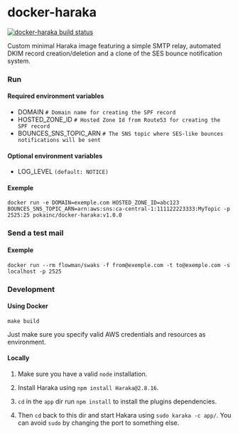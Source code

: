 # docker-haraka
[![docker-haraka build status](https://img.shields.io/docker/build/pokainc/docker-haraka.svg)](https://hub.docker.com/r/pokainc/docker-haraka/)

Custom minimal Haraka image featuring a simple SMTP relay, automated DKIM record creation/deletion and a clone of the 
SES bounce notification system.

### Run
#### Required environment variables
* DOMAIN `# Domain name for creating the SPF record`
* HOSTED_ZONE_ID `# Hosted Zone Id from Route53 for creating the SPF record`
* BOUNCES_SNS_TOPIC_ARN `# The SNS topic where SES-like bounces notifications will be sent`

#### Optional environment variables
* LOG_LEVEL `(default: NOTICE)`

#### Exemple
```
docker run -e DOMAIN=exemple.com HOSTED_ZONE_ID=abc123 BOUNCES_SNS_TOPIC_ARN=arn:aws:sns:ca-central-1:111122223333:MyTopic -p 2525:25 pokainc/docker-haraka:v1.0.0
```

### Send a test mail
#### Exemple
```
docker run --rm flowman/swaks -f from@exemple.com -t to@exemple.com -s localhost -p 2525
```

### Development

#### Using Docker

```
make build
```

Just make sure you specify valid AWS credentials and resources as environment.

#### Locally
1. Make sure you have a valid `node` installation. 

2. Install Haraka using `npm install Haraka@2.8.16`. 

3. `cd` in the `app` dir run `npm install` to install the plugins dependencies.

4. Then `cd` back to this dir and start Hakara using `sudo karaka -c app/`. You can avoid `sudo` by changing the port
to something else.
